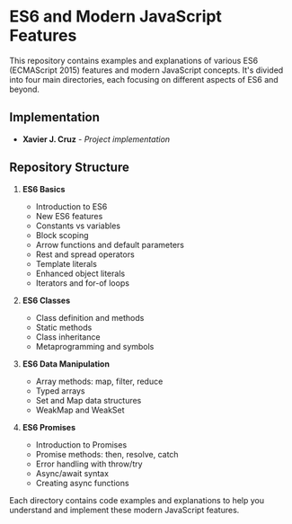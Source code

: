 # ES6 and Modern JavaScript Features

This repository contains examples and explanations of various ES6 (ECMAScript 2015) features and modern JavaScript concepts. It's divided into four main directories, each focusing on different aspects of ES6 and beyond.

## Implementation

* **Xavier J. Cruz** - *Project implementation*

## Repository Structure

1. **ES6 Basics**
   - Introduction to ES6
   - New ES6 features
   - Constants vs variables
   - Block scoping
   - Arrow functions and default parameters
   - Rest and spread operators
   - Template literals
   - Enhanced object literals
   - Iterators and for-of loops

2. **ES6 Classes**
   - Class definition and methods
   - Static methods
   - Class inheritance
   - Metaprogramming and symbols

3. **ES6 Data Manipulation**
   - Array methods: map, filter, reduce
   - Typed arrays
   - Set and Map data structures
   - WeakMap and WeakSet

4. **ES6 Promises**
   - Introduction to Promises
   - Promise methods: then, resolve, catch
   - Error handling with throw/try
   - Async/await syntax
   - Creating async functions

Each directory contains code examples and explanations to help you understand and implement these modern JavaScript features.

<!-- Implemented by Xavier J. Cruz -->
